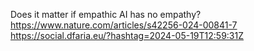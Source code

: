 Does it matter if empathic AI has no empathy? https://www.nature.com/articles/s42256-024-00841-7 https://social.dfaria.eu/?hashtag=2024-05-19T12:59:31Z